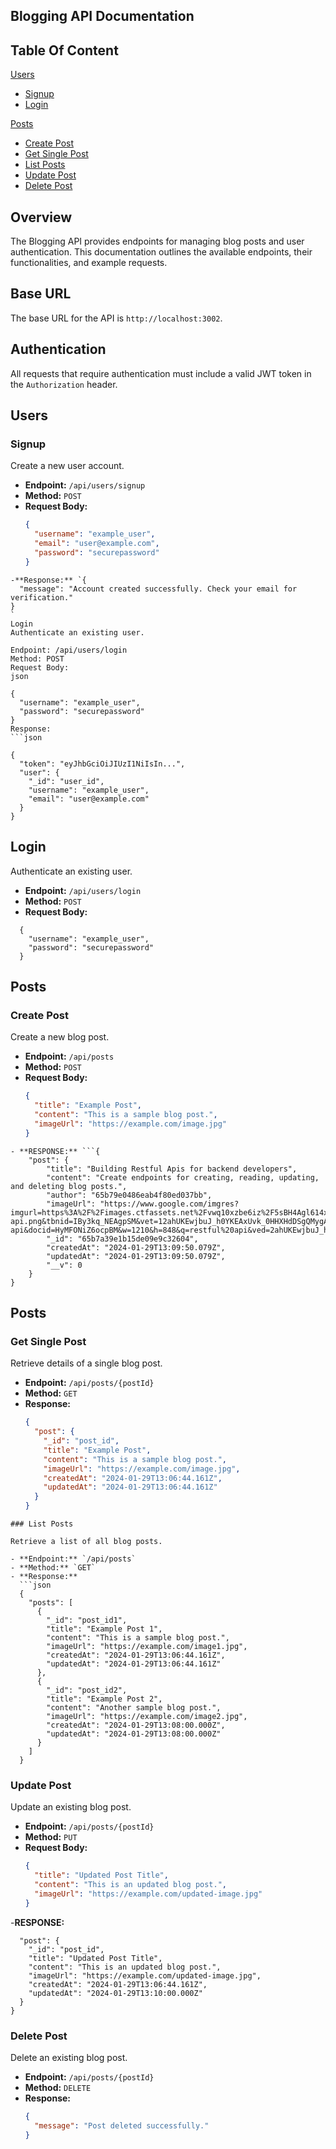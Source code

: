 ## Blogging API Documentation

## Table Of Content
 [Users](#users)
   - [Signup](#signup)
   - [Login](#login)


 [Posts](#posts)
   - [Create Post](#create-post)
   - [Get Single Post](#get-single-post)
   - [List Posts](#list-posts)
   - [Update Post](#update-post)
   - [Delete Post](#delete-post)
## Overview

The Blogging API provides endpoints for managing blog posts and user authentication. This documentation outlines the available endpoints, their functionalities, and example requests.

## Base URL

The base URL for the API is `http://localhost:3002`.

## Authentication

All requests that require authentication must include a valid JWT token in the `Authorization` header.

## Users

### Signup

Create a new user account.

- **Endpoint:** `/api/users/signup`
- **Method:** `POST`
- **Request Body:**
  ```json
  {
    "username": "example_user",
    "email": "user@example.com",
    "password": "securepassword"
  }
```
-**Response:** `{
  "message": "Account created successfully. Check your email for verification."
}
`
Login
Authenticate an existing user.

Endpoint: /api/users/login
Method: POST
Request Body:
json

{
  "username": "example_user",
  "password": "securepassword"
}
Response:
```json

{
  "token": "eyJhbGciOiJIUzI1NiIsIn...",
  "user": {
    "_id": "user_id",
    "username": "example_user",
    "email": "user@example.com"
  }
}
```
## Login

Authenticate an existing user.

- **Endpoint:** `/api/users/login`
- **Method:** `POST`
- **Request Body:**
```
  {
    "username": "example_user",
    "password": "securepassword"
  }
```
## Posts

### Create Post

Create a new blog post.

- **Endpoint:** `/api/posts`
- **Method:** `POST`
- **Request Body:**
  ```json
  {
    "title": "Example Post",
    "content": "This is a sample blog post.",
    "imageUrl": "https://example.com/image.jpg"
  }
```
- **RESPONSE:** ```{
	"post": {
		"title": "Building Restful Apis for backend developers",
		"content": "Create endpoints for creating, reading, updating, and deleting blog posts.",
		"author": "65b79e0486eab4f80ed037bb",
		"imageUrl": "https://www.google.com/imgres?imgurl=https%3A%2F%2Fimages.ctfassets.net%2Fvwq10xzbe6iz%2F5sBH4Agl614xM7exeLsTo7%2F9e84dce01735f155911e611c42c9793f%2Frest-api.png&tbnid=IBy3kq_NEAgpSM&vet=12ahUKEwjbuJ_h0YKEAxUvk_0HHXHdDSgQMygAegQIARB0..i&imgrefurl=https%3A%2F%2Fmannhowie.com%2Frest-api&docid=HyMFONiZ6ocpBM&w=1210&h=848&q=restful%20api&ved=2ahUKEwjbuJ_h0YKEAxUvk_0HHXHdDSgQMygAegQIARB0",
		"_id": "65b7a39e1b15de09e9c32604",
		"createdAt": "2024-01-29T13:09:50.079Z",
		"updatedAt": "2024-01-29T13:09:50.079Z",
		"__v": 0
	}
}
```
## Posts

### Get Single Post

Retrieve details of a single blog post.

- **Endpoint:** `/api/posts/{postId}`
- **Method:** `GET`
- **Response:**
  ```json
  {
    "post": {
      "_id": "post_id",
      "title": "Example Post",
      "content": "This is a sample blog post.",
      "imageUrl": "https://example.com/image.jpg",
      "createdAt": "2024-01-29T13:06:44.161Z",
      "updatedAt": "2024-01-29T13:06:44.161Z"
    }
  }
```
### List Posts

Retrieve a list of all blog posts.

- **Endpoint:** `/api/posts`
- **Method:** `GET`
- **Response:**
  ```json
  {
    "posts": [
      {
        "_id": "post_id1",
        "title": "Example Post 1",
        "content": "This is a sample blog post.",
        "imageUrl": "https://example.com/image1.jpg",
        "createdAt": "2024-01-29T13:06:44.161Z",
        "updatedAt": "2024-01-29T13:06:44.161Z"
      },
      {
        "_id": "post_id2",
        "title": "Example Post 2",
        "content": "Another sample blog post.",
        "imageUrl": "https://example.com/image2.jpg",
        "createdAt": "2024-01-29T13:08:00.000Z",
        "updatedAt": "2024-01-29T13:08:00.000Z"
      }
    ]
  }
```
### Update Post

Update an existing blog post.

- **Endpoint:** `/api/posts/{postId}`
- **Method:** `PUT`
- **Request Body:**
  ```json
  {
    "title": "Updated Post Title",
    "content": "This is an updated blog post.",
    "imageUrl": "https://example.com/updated-image.jpg"
  }
-**RESPONSE:**
```{
  "post": {
    "_id": "post_id",
    "title": "Updated Post Title",
    "content": "This is an updated blog post.",
    "imageUrl": "https://example.com/updated-image.jpg",
    "createdAt": "2024-01-29T13:06:44.161Z",
    "updatedAt": "2024-01-29T13:10:00.000Z"
  }
}
```
### Delete Post

Delete an existing blog post.

- **Endpoint:** `/api/posts/{postId}`
- **Method:** `DELETE`
- **Response:**
  ```json
  {
    "message": "Post deleted successfully."
  }
```
